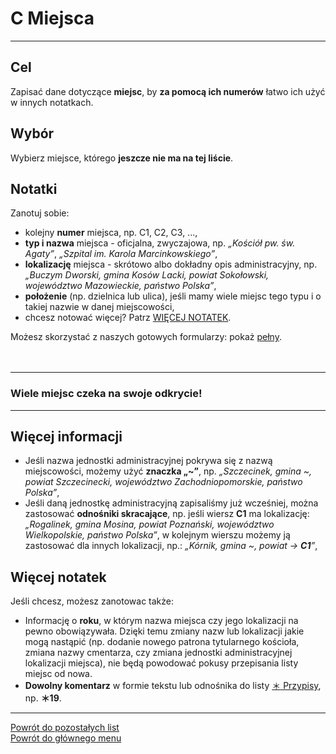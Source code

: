 # <span class="status status-list"><span class="status status-list">C</span> Miejsca</span>
---

## Cel
Zapisać dane dotyczące **miejsc**, by **za pomocą ich numerów** łatwo ich użyć w innych notatkach.
## Wybór
Wybierz miejsce, którego **jeszcze nie ma na tej liście**.
## Notatki
Zanotuj sobie:
- kolejny **numer** miejsca, np. C1, C2, C3, ...,
- **typ i nazwa** miejsca - oficjalna, zwyczajowa, np. _„Kościół pw. św. Agaty”_, _„Szpital im. Karola Marcinkowskiego”_,
- **lokalizację** miejsca - skrótowo albo dokładny opis administracyjny, np. _„Buczym Dworski, gmina Kosów Lacki, powiat Sokołowski, województwo Mazowieckie, państwo Polska”_,
- **położenie** (np. dzielnica lub ulica), jeśli mamy wiele miejsc tego typu i o takiej nazwie w danej miejscowości,
- chcesz notować więcej? Patrz [WIĘCEJ NOTATEK](#miejsca-wiecej-notatek).

Możesz skorzystać z naszych gotowych formularzy: pokaż [pełny](../../pl/pdf/lista_v1_c_miejsca.pdf).
<br />
<br />
<br />

---
### Wiele miejsc czeka na swoje odkrycie!

---
## Więcej informacji
- Jeśli nazwa jednostki administracyjnej pokrywa się z nazwą miejscowości, możemy użyć **znaczka „~”**, np. _„Szczecinek, gmina ~, powiat Szczecinecki, województwo Zachodniopomorskie, państwo Polska”_,
- Jeśli daną jednostkę administracyjną zapisaliśmy już wcześniej, można zastosować **odnośniki skracające**, np. jeśli wiersz **C1** ma lokalizację: _„Rogalinek, gmina Mosina, powiat Poznański, województwo Wielkopolskie, państwo Polska”_, w kolejnym wierszu możemy ją zastosować dla innych lokalizacji, np.: _„Kórnik, gmina ~, powiat → **C1**”_,

## <span id="miejsca-wiecej-notatek">Więcej notatek</span>
Jeśli chcesz, możesz zanotowac także:
- Informację o **roku**, w którym nazwa miejsca czy jego lokalizacji na pewno obowiązywała. Dzięki temu zmiany nazw lub lokalizacji jakie mogą nastąpić (np. dodanie nowego patrona tytularnego kościoła, zmiana nazwy cmentarza, czy zmiana jednostki administracyjnej lokalizacji miejsca), nie będą powodować pokusy przepisania listy miejsc od nowa.
- **Dowolny komentarz** w formie tekstu lub odnośnika do listy [<span class="status status-list"><span class="status status-list">＊</span> Przypisy</span>](przypisy.md), np. **＊19**.

---
[Powrót do pozostałych list](pozostale_listy.md)  
[Powrót do głównego menu](index.md)
